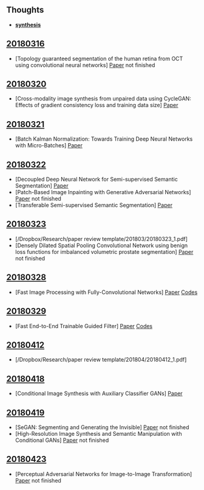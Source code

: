 
## Thoughts
* **[synthesis](thoughts/synthesis)**

## [20180316](201803/20180316)

* [Topology guaranteed segmentation of the human retina from OCT using convolutional neural networks] [Paper](https://arxiv.org/abs/1803.05120) not finished

## [20180320](201803/20180320)

* [Cross-modality image synthesis from unpaired data using CycleGAN: Effects of gradient consistency loss and training data size] [Paper](https://arxiv.org/abs/1803.06629)

## [20180321](201803/20180321)

* [Batch Kalman Normalization: Towards Training Deep Neural Networks with Micro-Batches] [Paper](https://arxiv.org/abs/1802.03133)


## [20180322](201803/20180322)

* [Decoupled Deep Neural Network for Semi-supervised Semantic Segmentation] [Paper](https://arxiv.org/abs/1506.04924)
* [Patch-Based Image Inpainting with Generative Adversarial Networks] [Paper](https://arxiv.org/abs/1803.07422) not finished
* [Transferable Semi-supervised Semantic Segmentation] [Paper](https://arxiv.org/abs/1711.06828)

## [20180323](201803/20180323)

* [/Dropbox/Research/paper review template/201803/20180323_1.pdf]
* [Densely Dilated Spatial Pooling Convolutional Network using benign loss functions for imbalanced volumetric prostate segmentation] [Paper](https://arxiv.org/abs/1801.10517) not finished

## [20180328](201803/20180328)

* [Fast Image Processing with Fully-Convolutional Networks] [Paper](https://arxiv.org/abs/1709.00643) [Codes](https://github.com/CQFIO/FastImageProcessing)

## [20180329](201803/20180329)

* [Fast End-to-End Trainable Guided Filter] [Paper](https://arxiv.org/abs/1803.05619) [Codes](https://github.com/wuhuikai/DeepGuidedFilter)

## [20180412](201804/20180412)

* [/Dropbox/Research/paper review template/201804/20180412_1.pdf]

## [20180418](201804/20180418)

* [Conditional Image Synthesis with Auxiliary Classifier GANs] [Paper](https://arxiv.org/abs/1610.09585)

## [20180419](201804/20180419)

* [SeGAN: Segmenting and Generating the Invisible] [Paper](https://arxiv.org/abs/1703.10239) not finished
* [High-Resolution Image Synthesis and Semantic Manipulation with Conditional GANs] [Paper](https://arxiv.org/abs/1711.11585) not finished

## [20180423](201804/20180423)

* [Perceptual Adversarial Networks for Image-to-Image Transformation] [Paper](https://arxiv.org/abs/1706.09138) not finished
